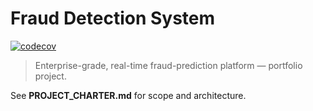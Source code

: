 # Fraud Detection System
[![codecov](https://codecov.io/gh/EsosaOrumwese/fraud-detection-system/graph/badge.svg?token=9INHHQJDOO)](https://codecov.io/gh/EsosaOrumwese/fraud-detection-system)
> Enterprise-grade, real-time fraud-prediction platform — portfolio project.

See **PROJECT_CHARTER.md** for scope and architecture.
